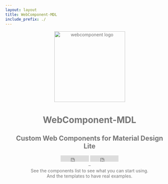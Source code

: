 ```yaml
---
layout: layout
title: WebComponent-MDL
include_prefix: ./
---
```

<style>
  .center {
    margin: 16px;
    color: #757575!important;
    width: 100%;
    text-align: center;
  }
  .center iframe {
    width: 90px !important;
    display: inline;
  }
  .center p {
    margin: 0;
    max-width: inherit;
  }
  .center img {
    width: 225px;
  }
</style>


<div class="center">
<p><img src="../assets/webcomponentlogo.svg" alt="webcomponent logo"></p>
<h1>WebComponent-MDL</h1>
<h2>Custom Web Components for Material Design Lite</h2>
<iframe src="https://ghbtns.com/github-btn.html?user=FIEOSA&repo=webcomponent-mdl&type=star&count=true" frameborder="0" scrolling="0" width="90px" height="20px"></iframe>
<iframe src="https://ghbtns.com/github-btn.html?user=FIEOSA&repo=webcomponent-mdl&type=fork&count=true" frameborder="0" scrolling="0" width="85px" height="20px"></iframe>
<p>–</p>
<p>See the components list to see what you can start using.</p>
<p>And the templates to have real examples.</p>
</div>
